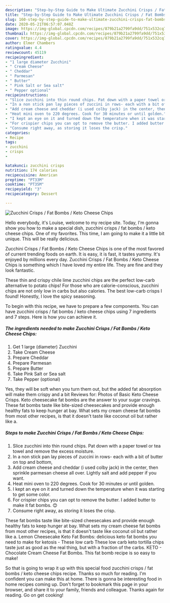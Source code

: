 ```yaml
---
description: "Step-by-Step Guide to Make Ultimate Zucchini Crisps / Fat Bombs / Keto Cheese Chips"
title: "Step-by-Step Guide to Make Ultimate Zucchini Crisps / Fat Bombs / Keto Cheese Chips"
slug: 160-step-by-step-guide-to-make-ultimate-zucchini-crisps-fat-bombs-keto-cheese-chips
date: 2020-05-21T06:57:07.048Z
image: https://img-global.cpcdn.com/recipes/879b21a2799fa9dd/751x532cq70/zucchini-crisps-fat-bombs-keto-cheese-chips-recipe-main-photo.jpg
thumbnail: https://img-global.cpcdn.com/recipes/879b21a2799fa9dd/751x532cq70/zucchini-crisps-fat-bombs-keto-cheese-chips-recipe-main-photo.jpg
cover: https://img-global.cpcdn.com/recipes/879b21a2799fa9dd/751x532cq70/zucchini-crisps-fat-bombs-keto-cheese-chips-recipe-main-photo.jpg
author: Elmer Chambers
ratingvalue: 4.4
reviewcount: 45119
recipeingredient:
- "1 large diameter Zucchini"
- " Cream Cheese"
- " Cheddar"
- " Parmesan"
- " Butter"
- " Pink Salt or Sea salt"
- " Pepper optional"
recipeinstructions:
- "Slice zucchini into thin round chips. Pat down with a paper towel or tea towel and remove the excess moisture."
- "In a non stick pan lay pieces of zuccini in rows- each with a bit of butter on top and bottom,"
- "Add cream cheese and cheddar (i used colby jack) in the center, then sprinkle parmesan cheese all over. Lightly salt and add pepper if you want."
- "Heat mini oven to 220 degrees. Cook for 30 minutes or until golden."
- "I kept an eye on it and turned down the temperature when it was starting to get some color."
- "For crispier chips you can opt to remove the butter. I added butter to make it fat bombs. 😊"
- "Consume right away, as storing it loses the crisp."
categories:
- Recipe
tags:
- zucchini
- crisps
- 

katakunci: zucchini crisps  
nutrition: 174 calories
recipecuisine: American
preptime: "PT33M"
cooktime: "PT35M"
recipeyield: "3"
recipecategory: Dessert

---
```



![Zucchini Crisps / Fat Bombs / Keto Cheese Chips](https://img-global.cpcdn.com/recipes/879b21a2799fa9dd/751x532cq70/zucchini-crisps-fat-bombs-keto-cheese-chips-recipe-main-photo.jpg)

Hello everybody, it's Louise, welcome to my recipe site. Today, I'm gonna show you how to make a special dish, zucchini crisps / fat bombs / keto cheese chips. One of my favorites. This time, I am going to make it a little bit unique. This will be really delicious.

Zucchini Crisps / Fat Bombs / Keto Cheese Chips is one of the most favored of current trending foods on earth. It is easy, it is fast, it tastes yummy. It's enjoyed by millions every day. Zucchini Crisps / Fat Bombs / Keto Cheese Chips is something which I have loved my entire life. They are fine and they look fantastic.

These thin and crispy chile lime zucchini chips are the perfect low-carb alternative to potato chips! For those who are calorie-conscious, zucchini chips are not only low in carbs but also calories. The best low-carb crisps I found! Honestly, I love the spicy seasoning.


To begin with this recipe, we have to prepare a few components. You can have zucchini crisps / fat bombs / keto cheese chips using 7 ingredients and 7 steps. Here is how you can achieve it.

<!--inarticleads1-->

##### The ingredients needed to make Zucchini Crisps / Fat Bombs / Keto Cheese Chips:

1. Get 1 large (diameter) Zucchini
1. Take  Cream Cheese
1. Prepare  Cheddar
1. Prepare  Parmesan
1. Prepare  Butter
1. Take  Pink Salt or Sea salt
1. Take  Pepper (optional)


Yes, they will be soft when you turn them out, but the added fat absorption will make them crispy and a bit Reviews for: Photos of Basic Keto Cheese Crisps. Keto cheesecake fat bombs are the answer to your sugar cravings. These fat bombs taste like bite-sized cheesecakes and provide enough healthy fats to keep hunger at bay. What sets my cream cheese fat bombs from most other recipes, is that it doesn&#39;t taste like coconut oil but rather like a. 

<!--inarticleads2-->

##### Steps to make Zucchini Crisps / Fat Bombs / Keto Cheese Chips:

1. Slice zucchini into thin round chips. Pat down with a paper towel or tea towel and remove the excess moisture.
1. In a non stick pan lay pieces of zuccini in rows- each with a bit of butter on top and bottom,
1. Add cream cheese and cheddar (i used colby jack) in the center, then sprinkle parmesan cheese all over. Lightly salt and add pepper if you want.
1. Heat mini oven to 220 degrees. Cook for 30 minutes or until golden.
1. I kept an eye on it and turned down the temperature when it was starting to get some color.
1. For crispier chips you can opt to remove the butter. I added butter to make it fat bombs. 😊
1. Consume right away, as storing it loses the crisp.


These fat bombs taste like bite-sized cheesecakes and provide enough healthy fats to keep hunger at bay. What sets my cream cheese fat bombs from most other recipes, is that it doesn&#39;t taste like coconut oil but rather like a. Lemon Cheesecake Keto Fat Bombs: delicious keto fat bombs you need to make for ketosis - These low carb These low carb keto tortilla chips taste just as good as the real thing, but with a fraction of the carbs. KETO - Chocolate Cream Cheese Fat Bombs. This fat bomb recipe is so easy to make! 

So that is going to wrap it up with this special food zucchini crisps / fat bombs / keto cheese chips recipe. Thanks so much for reading. I'm confident you can make this at home. There is gonna be interesting food in home recipes coming up. Don't forget to bookmark this page in your browser, and share it to your family, friends and colleague. Thanks again for reading. Go on get cooking!
